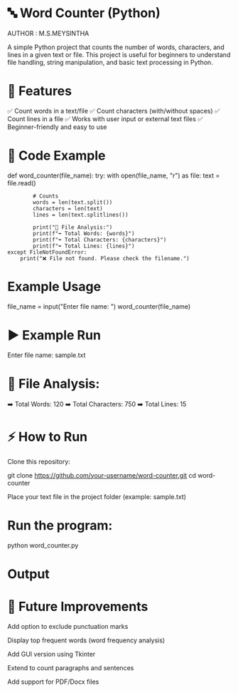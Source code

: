 # 🔤 Word Counter (Python)

AUTHOR : M.S.MEYSINTHA

A simple Python project that counts the number of words, characters, and lines in a given text or file.
This project is useful for beginners to understand file handling, string manipulation, and basic text processing in Python.

# 📌 Features

✅ Count words in a text/file
✅ Count characters (with/without spaces)
✅ Count lines in a file
✅ Works with user input or external text files
✅ Beginner-friendly and easy to use

# 📜 Code Example
def word_counter(file_name):
    try:
        with open(file_name, "r") as file:
            text = file.read()
            
            # Counts
            words = len(text.split())
            characters = len(text)
            lines = len(text.splitlines())
            
            print("📑 File Analysis:")
            print(f"➡️ Total Words: {words}")
            print(f"➡️ Total Characters: {characters}")
            print(f"➡️ Total Lines: {lines}")
    except FileNotFoundError:
        print("❌ File not found. Please check the filename.")


# Example Usage
file_name = input("Enter file name: ")
word_counter(file_name)

# ▶️ Example Run
Enter file name: sample.txt

# 📑 File Analysis:
➡️ Total Words: 120
➡️ Total Characters: 750
➡️ Total Lines: 15

# ⚡ How to Run

Clone this repository:

git clone https://github.com/your-username/word-counter.git
cd word-counter


Place your text file in the project folder (example: sample.txt)

# Run the program:

python word_counter.py

# Output



# 🚀 Future Improvements

Add option to exclude punctuation marks

Display top frequent words (word frequency analysis)

Add GUI version using Tkinter

Extend to count paragraphs and sentences

Add support for PDF/Docx files
